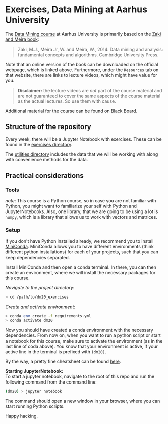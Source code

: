 # Exercises, Data Mining at Aarhus University
The [Data Mining course](https://kursuskatalog.au.dk/da/course/95439/Data-Mining) 
at Aarhus University is primarily based on the 
[Zaki and Meira book](http://www.dataminingbook.info/pmwiki.php/Main/BookDownload):

> Zaki, M.J., Meira Jr, W. and Meira, W., 2014. 
> Data mining and analysis: fundamental concepts 
> and algorithms. Cambridge University Press.

Note that an online version of the book can be downloaded on the official
webpage, which is linked above. Furthermore, under the `Resources` tab on that
website, there are links to lecture videos, which might have value for you. 

> **Disclaimer:** the lecture videos are _not_ part of the course material and
> are not guaranteed to cover the same aspects of the course material as the
> actual lectures. So use them with cause.

Additional material for the course can be found on Black Board.

## Structure of the repository
Every week, there will be a Jupyter Notebook with exercises. These can be found
in the [exercises directory](./exercises). 

The [utilities directory](./utilities) includes the data that we will be
working with along with convenience methods for the data.

## Practical considerations 
### Tools
_note_: This course is a Python course, so in case you are not familiar with
Python, you might want to familiarize your self with Python and
JupyterNotebooks. Also, one library, that we are going to be using a lot is
`numpy`, which is a library that allows us to work with vectors and matrices.

### Setup
If you don't have Python installed already, we recommend you to install 
[MiniConda](https://docs.conda.io/en/latest/miniconda.html). MiniConda allows
you to have different environments (think different python installations) for
each of your projects, such that you can keep dependencies separated.

Install MiniConda and then open a conda terminal. In there, you can then create
an environment, where we will install the necessary packages for this course.

_Navigate to the project directory_:
```bash
> cd /path/to/dm20_exercises
```

_Create and activate environment:_  
```bash
> conda env create -f requirements.yml
> conda activate dm20
``` 

Now you should have created a conda environment with the necessary
dependencies.  From now on, when you want to run a python script or start a
notebook for this course, make sure to activate the environment (as in the last
line of coda above).  You know that your environment is active, if your active
line in the terminal is prefixed with `(dm20)`.

By the way, a pretty fine cheatsheet can be found 
[here](https://docs.conda.io/projects/conda/en/4.6.0/_downloads/52a95608c49671267e40c689e0bc00ca/conda-cheatsheet.pdf).

**Starting JupyterNotebook:**  
To start a jupyter notebook, navigate to the root of this repo and run the
following command from the command line:

```bash
(dm20) > jupyter notebook
```

The command should open a new window in your browser, where you can start running
Python scripts.

Happy hacking. 

